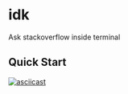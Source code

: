 # idk
Ask stackoverflow inside terminal

## Quick Start

[![asciicast](https://asciinema.org/a/ZUubwC6s3mpVUTZ1yZ4j2Ypfe.svg)](https://asciinema.org/a/ZUubwC6s3mpVUTZ1yZ4j2Ypfe?autoplay=1)
